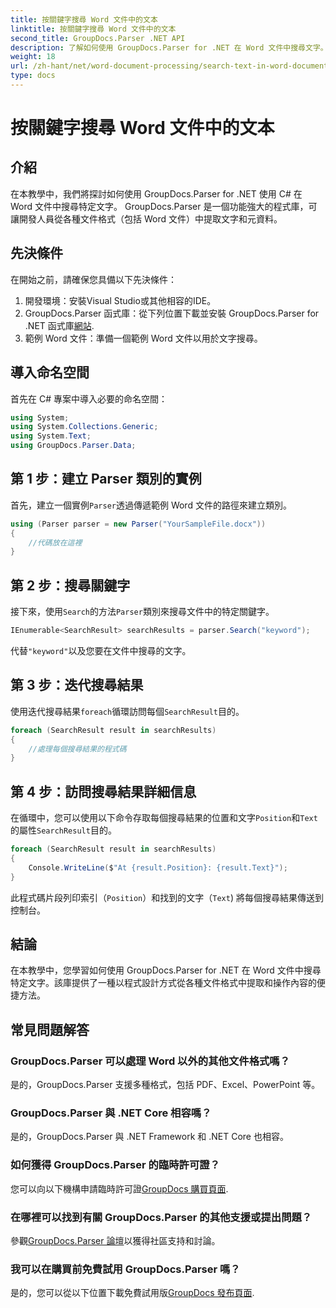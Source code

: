 ```yaml
---
title: 按關鍵字搜尋 Word 文件中的文本
linktitle: 按關鍵字搜尋 Word 文件中的文本
second_title: GroupDocs.Parser .NET API
description: 了解如何使用 GroupDocs.Parser for .NET 在 Word 文件中搜尋文字。高效提取特定關鍵字。
weight: 18
url: /zh-hant/net/word-document-processing/search-text-in-word-document-by-keyword/
type: docs
---
```

# 按關鍵字搜尋 Word 文件中的文本

## 介紹
在本教學中，我們將探討如何使用 GroupDocs.Parser for .NET 使用 C# 在 Word 文件中搜尋特定文字。 GroupDocs.Parser 是一個功能強大的程式庫，可讓開發人員從各種文件格式（包括 Word 文件）中提取文字和元資料。
## 先決條件
在開始之前，請確保您具備以下先決條件：
1. 開發環境：安裝Visual Studio或其他相容的IDE。
2.  GroupDocs.Parser 函式庫：從下列位置下載並安裝 GroupDocs.Parser for .NET 函式庫[網站](https://releases.groupdocs.com/parser/net/).
3. 範例 Word 文件：準備一個範例 Word 文件以用於文字搜尋。

## 導入命名空間
首先在 C# 專案中導入必要的命名空間：
```csharp
using System;
using System.Collections.Generic;
using System.Text;
using GroupDocs.Parser.Data;
```
## 第 1 步：建立 Parser 類別的實例
首先，建立一個實例`Parser`透過傳遞範例 Word 文件的路徑來建立類別。
```csharp
using (Parser parser = new Parser("YourSampleFile.docx"))
{
    //代碼放在這裡
}
```
## 第 2 步：搜尋關鍵字
接下來，使用`Search`的方法`Parser`類別來搜尋文件中的特定關鍵字。
```csharp
IEnumerable<SearchResult> searchResults = parser.Search("keyword");
```
代替`"keyword"`以及您要在文件中搜尋的文字。
## 第 3 步：迭代搜尋結果
使用迭代搜尋結果`foreach`循環訪問每個`SearchResult`目的。
```csharp
foreach (SearchResult result in searchResults)
{
    //處理每個搜尋結果的程式碼
}
```
## 第 4 步：訪問搜尋結果詳細信息
在循環中，您可以使用以下命令存取每個搜尋結果的位置和文字`Position`和`Text`的屬性`SearchResult`目的。
```csharp
foreach (SearchResult result in searchResults)
{
    Console.WriteLine($"At {result.Position}: {result.Text}");
}
```
此程式碼片段列印索引（`Position`）和找到的文字（`Text`) 將每個搜尋結果傳送到控制台。

## 結論
在本教學中，您學習如何使用 GroupDocs.Parser for .NET 在 Word 文件中搜尋特定文字。該庫提供了一種以程式設計方式從各種文件格式中提取和操作內容的便捷方法。

## 常見問題解答
### GroupDocs.Parser 可以處理 Word 以外的其他文件格式嗎？
是的，GroupDocs.Parser 支援多種格式，包括 PDF、Excel、PowerPoint 等。
### GroupDocs.Parser 與 .NET Core 相容嗎？
是的，GroupDocs.Parser 與 .NET Framework 和 .NET Core 也相容。
### 如何獲得 GroupDocs.Parser 的臨時許可證？
您可以向以下機構申請臨時許可證[GroupDocs 購買頁面](https://purchase.groupdocs.com/temporary-license/).
### 在哪裡可以找到有關 GroupDocs.Parser 的其他支援或提出問題？
參觀[GroupDocs.Parser 論壇](https://forum.groupdocs.com/c/parser/17)以獲得社區支持和討論。
### 我可以在購買前免費試用 GroupDocs.Parser 嗎？
是的，您可以從以下位置下載免費試用版[GroupDocs 發布頁面](https://releases.groupdocs.com/).